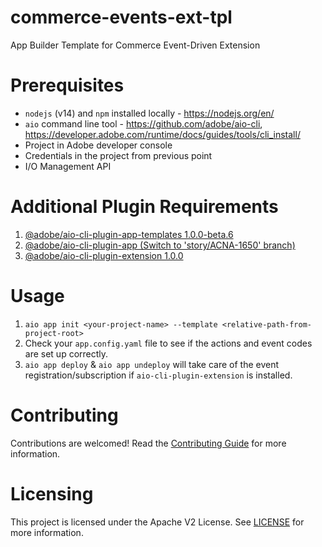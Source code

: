 <!--
Copyright 2022 Adobe. All rights reserved.
This file is licensed to you under the Apache License, Version 2.0 (the "License");
you may not use this file except in compliance with the License. You may obtain a copy
of the License at http://www.apache.org/licenses/LICENSE-2.0

Unless required by applicable law or agreed to in writing, software distributed under
the License is distributed on an "AS IS" BASIS, WITHOUT WARRANTIES OR REPRESENTATIONS
OF ANY KIND, either express or implied. See the License for the specific language
governing permissions and limitations under the License.
-->

# commerce-events-ext-tpl

App Builder Template for Commerce Event-Driven Extension

# Prerequisites
- `nodejs` (v14) and `npm` installed locally - https://nodejs.org/en/
- `aio` command line tool - https://github.com/adobe/aio-cli, https://developer.adobe.com/runtime/docs/guides/tools/cli_install/
- Project in Adobe developer console
- Credentials in the project from previous point
- I/O Management API

# Additional Plugin Requirements
1. [@adobe/aio-cli-plugin-app-templates 1.0.0-beta.6](https://github.com/adobe/aio-cli-plugin-app-templates)
2. [@adobe/aio-cli-plugin-app (Switch to 'story/ACNA-1650' branch)](https://github.com/adobe/aio-cli-plugin-app)
3. [@adobe/aio-cli-plugin-extension 1.0.0](https://github.com/adobe/aio-cli-plugin-extension)

# Usage
1. `aio app init <your-project-name> --template <relative-path-from-project-root>`
2. Check your `app.config.yaml` file to see if the actions and event codes are set up correctly.
3. `aio app deploy` & `aio app undeploy` will take care of the event registration/subscription if `aio-cli-plugin-extension` is installed.

# Contributing
Contributions are welcomed! Read the [Contributing Guide](CONTRIBUTING.md) for more information.


# Licensing

This project is licensed under the Apache V2 License. See [LICENSE](LICENSE) for more information.
